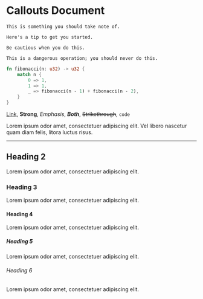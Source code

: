 # Callouts Document

```callout:info
This is something you should take note of.
```

```callout:tip
Here's a tip to get you started.
```

```callout:warning
Be cautious when you do this.
```

```callout:danger
This is a dangerous operation; you should never do this.
```

```rust
fn fibonacci(n: u32) -> u32 {
    match n {
        0 => 1,
        1 => 1,
        _ => fibonacci(n - 1) + fibonacci(n - 2),
    }
}
```

[Link](https://example.com), **Strong**, *Emphasis*, ***Both***, ~~Strikethrough~~, `code`

Lorem ipsum odor amet, consectetuer adipiscing elit. Vel libero nascetur quam
diam felis, litora luctus risus.

---

## Heading 2

Lorem ipsum odor amet, consectetuer adipiscing elit.

### Heading 3

Lorem ipsum odor amet, consectetuer adipiscing elit.

#### Heading 4

Lorem ipsum odor amet, consectetuer adipiscing elit.

##### Heading 5

Lorem ipsum odor amet, consectetuer adipiscing elit.

###### Heading 6

Lorem ipsum odor amet, consectetuer adipiscing elit.
